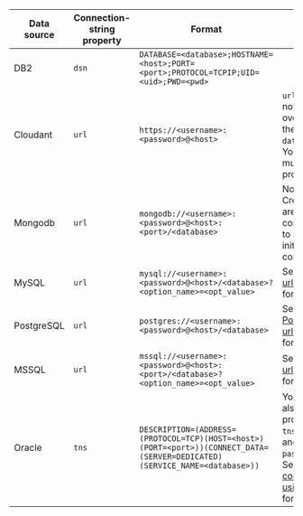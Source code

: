 
| Data source | Connection-string property | Format | Notes
| ----------- | --------------------- | ---------------- | ------------- |
| DB2 | `dsn` | `DATABASE=<database>;HOSTNAME=<host>;PORT=<port>;PROTOCOL=TCPIP;UID=<uid>;PWD=<pwd>` | |
| Cloudant| `url` | `https://<username>:<password>@<host>` | `url` does not override the field `database`. You still must  provide it. |
| Mongodb|  `url` | `mongodb://<username>:<password>@<host>:<port>/<database>`  | Note: Credentials are converted to a `url` to initiate connection. |
| MySQL | `url` | `mysql://<username>:<password>@<host>/<database>?<option_name>=<opt_value>` | See [MySQL url format](https://github.com/felixge/node-mysql#connection-options) for details. |
| PostgreSQL | `url` |  `postgres://<username>:<password>@<host>/<database>`  | See [PostgreSQL url format](https://github.com/brianc/node-postgres#client-pooling) for details. |
| MSSQL| `url` | `mssql://<username>:<password>@<host>:<port>/<database>?<option_name>=<opt_value>` | See [MsSQL url format](https://github.com/patriksimek/node-mssql#formats) for details. |
| Oracle | `tns` |  `DESCRIPTION=(ADDRESS=(PROTOCOL=TCP)(HOST=<host>)(PORT=<port>))(CONNECT_DATA=(SERVER=DEDICATED)(SERVICE_NAME=<database>))`  | You must also provide `tns`, `user` and `password`. See [Oracle connection using tns](https://github.com/joeferner/node-oracle#alternative-connection-using-tns) for details. |

